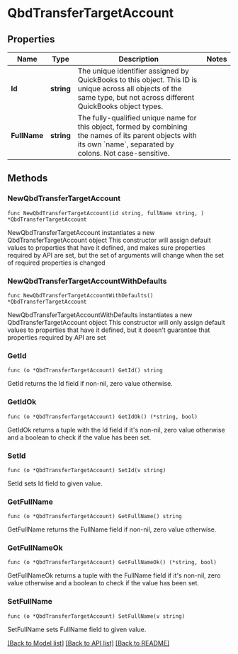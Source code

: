# QbdTransferTargetAccount

## Properties

Name | Type | Description | Notes
------------ | ------------- | ------------- | -------------
**Id** | **string** | The unique identifier assigned by QuickBooks to this object. This ID is unique across all objects of the same type, but not across different QuickBooks object types. | 
**FullName** | **string** | The fully-qualified unique name for this object, formed by combining the names of its parent objects with its own &#x60;name&#x60;, separated by colons. Not case-sensitive. | 

## Methods

### NewQbdTransferTargetAccount

`func NewQbdTransferTargetAccount(id string, fullName string, ) *QbdTransferTargetAccount`

NewQbdTransferTargetAccount instantiates a new QbdTransferTargetAccount object
This constructor will assign default values to properties that have it defined,
and makes sure properties required by API are set, but the set of arguments
will change when the set of required properties is changed

### NewQbdTransferTargetAccountWithDefaults

`func NewQbdTransferTargetAccountWithDefaults() *QbdTransferTargetAccount`

NewQbdTransferTargetAccountWithDefaults instantiates a new QbdTransferTargetAccount object
This constructor will only assign default values to properties that have it defined,
but it doesn't guarantee that properties required by API are set

### GetId

`func (o *QbdTransferTargetAccount) GetId() string`

GetId returns the Id field if non-nil, zero value otherwise.

### GetIdOk

`func (o *QbdTransferTargetAccount) GetIdOk() (*string, bool)`

GetIdOk returns a tuple with the Id field if it's non-nil, zero value otherwise
and a boolean to check if the value has been set.

### SetId

`func (o *QbdTransferTargetAccount) SetId(v string)`

SetId sets Id field to given value.


### GetFullName

`func (o *QbdTransferTargetAccount) GetFullName() string`

GetFullName returns the FullName field if non-nil, zero value otherwise.

### GetFullNameOk

`func (o *QbdTransferTargetAccount) GetFullNameOk() (*string, bool)`

GetFullNameOk returns a tuple with the FullName field if it's non-nil, zero value otherwise
and a boolean to check if the value has been set.

### SetFullName

`func (o *QbdTransferTargetAccount) SetFullName(v string)`

SetFullName sets FullName field to given value.



[[Back to Model list]](../README.md#documentation-for-models) [[Back to API list]](../README.md#documentation-for-api-endpoints) [[Back to README]](../README.md)


